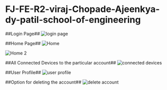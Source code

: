 # FJ-FE-R2-viraj-Chopade-Ajeenkya-dy-patil-school-of-engineering

##Login Page##
![login page](https://github.com/VIRAJcHOPADE/FJ-FE-R2-viraj-Chopade-Ajeenkya-dy-patil-school-of-engineering/assets/89187084/ec7b8df1-b40e-4968-a90e-2d90e7c7570a)

##Home Page##
![Home](https://github.com/VIRAJcHOPADE/FJ-FE-R2-viraj-Chopade-Ajeenkya-dy-patil-school-of-engineering/assets/89187084/a513531d-942f-479d-b9ec-72bb48eaca95)

![Home 2](https://github.com/VIRAJcHOPADE/FJ-FE-R2-viraj-Chopade-Ajeenkya-dy-patil-school-of-engineering/assets/89187084/067f9c60-9e0b-4aa1-996c-8efd651b5a69)


##All Connected Devices to the particular account##
![connected devices](https://github.com/VIRAJcHOPADE/FJ-FE-R2-viraj-Chopade-Ajeenkya-dy-patil-school-of-engineering/assets/89187084/9faae5f2-9669-4e24-88d5-73d33e295178)

##User Profile##
![user profile](https://github.com/VIRAJcHOPADE/FJ-FE-R2-viraj-Chopade-Ajeenkya-dy-patil-school-of-engineering/assets/89187084/bbe00182-444d-4cd9-bc62-ed0443cfe91b)

##Option for deleting the account##
![delete account](https://github.com/VIRAJcHOPADE/FJ-FE-R2-viraj-Chopade-Ajeenkya-dy-patil-school-of-engineering/assets/89187084/043c7d43-fcf9-46b7-a996-0000f943239c)
